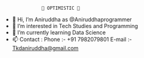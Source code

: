                   💞️ OPTIMISTIC 💞️ 
- 👋 Hi, I’m Aniruddha as @Aniruddhaprogrammer
- 👀 I’m interested in Tech Studies and Programming
- 🌱 I’m currently learning Data Science
- 📫 Contact :
          Phone :- +91 7982079801
          E-mail :- Tkdaniruddha@gmail.com

<!---
Aniruddhaprogrammer/Aniruddhaprogrammer is a ✨ special ✨ repository because its `README.md` (this file) appears on your GitHub profile.
You can click the Preview link to take a look at your changes.
--->
